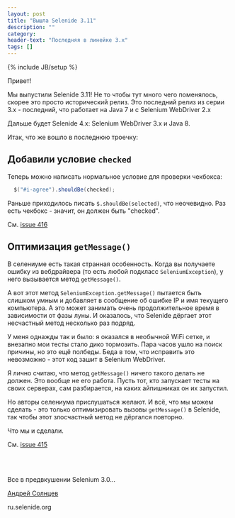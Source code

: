 ```yaml
---
layout: post
title: "Вышла Selenide 3.11"
description: ""
category:
header-text: "Последняя в линейке 3.x"
tags: []
---
```

{% include JB/setup %}

Привет!

Мы выпустили Selenide 3.11! 
Не то чтобы тут много чего поменялось, скорее это просто исторический релиз.
Это последний релиз из серии 3.x - последний, что работает на Java 7 и с Selenium WebDriver 2.x

Дальше будет Selenide 4.x: Selenium WebDriver 3.x и Java 8.

Итак, что же вошло в последнюю троечку:


## Добавили условие `checked`

Теперь можно написать нормальное условие для проверки чекбокса:

```java
  $("#i-agree").shouldBe(checked);
```

Раньше приходилось писать `$.shouldBe(selected)`, что неочевидно. 
Раз есть чекбокс - значит, он должен быть "checked". 

См. [issue 416](https://github.com/codeborne/selenide/issues/416)


## Оптимизация `getMessage()`

В селениуме есть такая странная особенность. 
Когда вы получаете ошибку из вебдрайвера (то есть любой подкласс `SeleniumException`), 
у него вызывается метод `getMessage()`. 

А вот этот метод `SeleniumException.getMessage()` пытается быть слишком умным и добавляет в сообщение об ошибке
IP и имя текущего компьютера. А это может занимать очень продолжительное время в зависимости от фазы луны.
И оказалось, что Selenide дёргает этот несчастный метод несколько раз подряд. 

У меня однажды так и было: я оказался в необычной WiFi сетке, и внезапно мои тесты стало дико тормозить. 
Пара часов ушло на поиск причины, но это ещё полбеды. 
Беда в том, что исправить это невозможно - этот код зашит в Selenium WebDriver. 

Я лично считаю, что метод `getMessage()` ничего такого делать не должен. Это вообще не его работа.
Пусть тот, кто запускает тесты на своих серверах, сам разбирается, на каких айпишниках он их запустил.
 
Но авторы селениума прислушаться желают. И всё, что мы можем сделать - это только оптимизировать вызовы `getMessage()`
в Selenide, так чтобы этот злосчастный метод не дёргался повторно.

Что мы и сделали. 

См. [issue 415](https://github.com/codeborne/selenide/issues/415)


<br/>
<br/>

Все в предвкушении Selenium 3.0...

[Андрей Солнцев](http://asolntsev.github.io/)

ru.selenide.org
